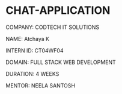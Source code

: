 # CHAT-APPLICATION

COMPANY: CODTECH IT SOLUTIONS

NAME: Atchaya K

INTERN ID: CT04WF04

DOMAIN: FULL STACK WEB DEVELOPMENT

DURATION: 4 WEEKS

MENTOR: NEELA SANTOSH

##
